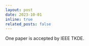 ```yaml
---
layout: post
date: 2023-10-01
inline: true
related_posts: false
---
```


One paper is accepted by IEEE TKDE.
